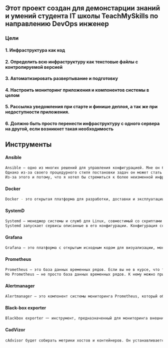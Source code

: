  ## Этот проект создан для демонстарции знаний и умений студента IT школы TeachMySkills по направлению DevOps инженер
 
### Цели

#### 1. Инфраструктура как код
#### 2. Определить всю инфраструктуру как текстовые файлы с контролируемой версией
#### 3. Автоматизировать развертывание и подготовку
#### 4. Настроить мониторинг приложения и компонентов системы в целом
#### 5. Рассылка уведомления при старте и финише деплоя, а так же при недоступности приложения.
#### 6. Должно быть просто перенести инфраструктуру с одного сервера на другой, если возникнет такая необходимость

## Инструменты
#### Ansible
```sh
Ansible — одно из многих решений для управления конфигурацией. Мне он больше всего нравится за безагентный подход и элегантные определения.
Однако из-за своего процедурного стиля постановки задач он может стать довольно громоздким для управления существующими серверами в конкретных случаях. 
Из-за этого и потому, что я хотел бы стремиться к более неизменной инфраструктуре, этот проект будет использовать ее только в качестве инструмента подготовки.
```
#### Docker 
```sh
Docker - это открытая платформа для разработки, доставки и эксплуатации приложений. Docker разработан для более быстрого выкладывания ваших приложений. С помощью docker вы можете отделить ваше приложение от вашей инфраструктуры и обращаться с инфраструктурой как управляемым приложением. Docker помогает выкладывать ваш код быстрее, быстрее тестировать, быстрее выкладывать приложения и уменьшить время между написанием кода и запуска кода. Docker делает это с помощью легковесной платформы контейнерной виртуализации, используя процессы и утилиты, которые помогают управлять и выкладывать ваши приложения.
```
#### SystemD
```sh
Systemd — менеджер системы и служб для Linux, совместимый со скриптами инициализации SysV и LSB. systemd обеспечивает возможности агрессивной параллелизации и много всего прочего. Огромный монстр с множеством возможностей, гибкими настройками и мегабайтами документации. Но что делать, если стоит задача быстро-быстро, вот прямо вчера, сделать автозапуск некоего сервиса? Давайте выжмем из документации минимально необходимый набор информации для создания простых старт-стоп скриптов.
Systemd запускает сервисы описанные в его конфигурации. Конфигурация состоит из множества файлов, которые по-модному называют юнитами.
```
#### Grafana
```sh
Grafana — это платформа с открытым исходным кодом для визуализации, мониторинга и анализа данных. Этот инструмент, в сочетании с Graylog, — часть нашей двухсторонней системы мониторинга поведения пользователей и производительности системы. Grafana позволяет пользователям создавать дашборды с панелями, каждая из которых отображает определенные показатели в течение установленного периода времени. Каждый дашборд универсален, поэтому его можно настроить для конкретного проекта или с учетом любых потребностей разработки и/или бизнеса.
```
#### Prometheus
```sh
Prometheus — это база данных временных рядов. Если вы не в курсе, что такое база данных временных рядов, почитайте первую часть руководства по InfluxDB.
Но Prometheus — не просто база данных временных рядов. К нему можно присоединить целую экосистему инструментов, чтобы расширить функционал.Prometheus мониторит самые разные системы: серверы, базы данных, отдельные виртуальные машины, да почти что угодно.
```
#### Alertmanager
```sh
Alertmanager — это компонент системы мониторинга Prometheus, который обрабатывает оповещения, группирует их и отправляет получателю на электронную почту, в Telegram или Slack. Компонент формирует уведомления на основе правил, которые заданы в конфигурационном файле.
```
#### Black-box exporter
```sh
Blackbox exporter 一 инструмент, предназначенный для мониторинга внешних систем и сервисов. Этот инструмент используется для проверки доступности и работоспособности этих систем через различные протоколы HTTP, DNS, TCP, ICMP и другие.
```
#### CadVizor
```sh
cAdvisor будет собирать метрики хостов и контейнеров. Он устанавливается в виде docker-образа c подключенным в виде общего тома сокетом docker и корневой файловой системой на хосте. cAdvisor может записывать собираемые метрики в несколько видов баз данных временных рядов (time-series database), включая InfluxDB, Prometheus и т. д. У него даже есть веб-интерфейс, в котором по собранным данным строятся графики.
```

